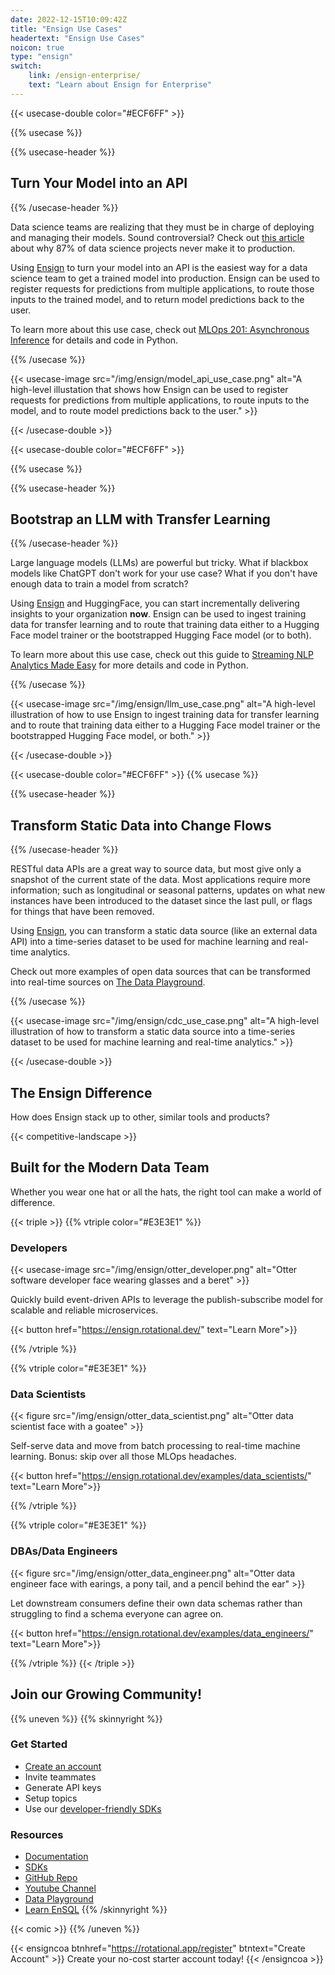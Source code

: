 ```yaml
---
date: 2022-12-15T10:09:42Z
title: "Ensign Use Cases"
headertext: "Ensign Use Cases"
noicon: true
type: "ensign"
switch:
    link: /ensign-enterprise/
    text: "Learn about Ensign for Enterprise"
---
```


{{< usecase-double color="#ECF6FF" >}}

{{% usecase %}}

{{% usecase-header %}}
## Turn Your Model into an API

{{% /usecase-header %}}

Data science teams are realizing that they must be in charge of deploying and managing their models. Sound controversial? Check out [this article](https://venturebeat.com/ai/why-do-87-of-data-science-projects-never-make-it-into-production/) about why 87% of data science projects never make it to production.

Using [Ensign](https://rotational.app/) to turn your model into an API is the easiest way for a data science team to get a trained model into production. Ensign can be used to register requests for predictions from multiple applications, to route those inputs to the trained model, and to return model predictions back to the user.

To learn more about this use case, check out [MLOps 201: Asynchronous Inference](https://youtu.be/w69glRpOBD4?si=PWUwRpXrnYGhwntb) for details and code in Python.

{{% /usecase %}}

{{< usecase-image src="/img/ensign/model_api_use_case.png" alt="A high-level illustation that shows how Ensign can be used to register requests for predictions from multiple applications, to route inputs to the model, and to route model predictions back to the user." >}}

{{< /usecase-double >}}

{{< usecase-double color="#ECF6FF" >}}

{{% usecase %}}

{{% usecase-header %}}
## Bootstrap an LLM with Transfer Learning

{{% /usecase-header %}}

Large language models (LLMs) are powerful but tricky. What if blackbox models like ChatGPT don't work for your use case? What if you don't have enough data to train a model from scratch?

Using [Ensign](https://rotational.app/) and HuggingFace, you can start incrementally delivering insights to your organization **now**. Ensign can be used to ingest training data for transfer learning and to route that training data either to a Hugging Face model trainer or the bootstrapped Hugging Face model (or to both).

To learn more about this use case, check out this guide to [Streaming NLP Analytics Made Easy](https://rotational.io/blog/streaming-nlp-with-llms-and-ensign/) for more details and code in Python.

{{% /usecase %}}

{{< usecase-image src="/img/ensign/llm_use_case.png" alt="A high-level illustration of how to use Ensign to ingest training data for transfer learning and to route that training data either to a Hugging Face model trainer or the bootstrapped Hugging Face model, or both." >}}

{{< /usecase-double >}}


{{< usecase-double color="#ECF6FF" >}}
{{% usecase %}}

{{% usecase-header %}}
## Transform Static Data into Change Flows

{{% /usecase-header %}}

RESTful data APIs are a great way to source data, but most give only a snapshot of the current state of the data.  Most applications require more information; such as longitudinal or seasonal patterns, updates on what new instances have been introduced to the dataset since the last pull, or flags for things that have been removed.

Using [Ensign](https://rotational.app/), you can transform a static data source (like an external data API) into a time-series dataset to be used for machine learning and real-time analytics.

Check out more examples of open data sources that can be transformed into real-time sources on [The Data Playground](https://rotational.io/data-playground).

{{% /usecase %}}

{{< usecase-image src="/img/ensign/cdc_use_case.png" alt="A high-level illustration of how to transform a static data source into a time-series dataset to be used for machine learning and real-time analytics." >}}

{{< /usecase-double >}}

## The Ensign Difference

How does Ensign stack up to other, similar tools and products?

<!-- Edit the competitive landscape table at data/en/ensign.yml -->
{{< competitive-landscape >}}

## Built for the Modern Data Team

Whether you wear one hat or all the hats, the right tool can make a world of difference.

<!-- Different Hats Section with 3 Cards -->
{{< triple >}}
{{% vtriple color="#E3E3E1" %}}
### Developers

{{< usecase-image src="/img/ensign/otter_developer.png" alt="Otter software developer face wearing glasses and a beret" >}}

Quickly build event-driven APIs to leverage the publish-subscribe model for scalable and reliable microservices.

{{< button href="https://ensign.rotational.dev/" text="Learn More">}}

{{% /vtriple %}}

{{% vtriple color="#E3E3E1" %}}
### Data Scientists

{{< figure src="/img/ensign/otter_data_scientist.png" alt="Otter data scientist face with a goatee" >}}

Self-serve data and move from batch processing to real-time machine learning. Bonus:
skip over all those MLOps headaches.

{{< button href="https://ensign.rotational.dev/examples/data_scientists/" text="Learn More">}}

{{% /vtriple %}}

{{% vtriple color="#E3E3E1" %}}
### DBAs/Data Engineers

{{< figure src="/img/ensign/otter_data_engineer.png" alt="Otter data engineer face with earings, a pony tail, and a pencil behind the ear" >}}

Let downstream consumers define their own data schemas rather than struggling to find a schema everyone can agree on.

{{< button href="https://ensign.rotational.dev/examples/data_engineers/" text="Learn More">}}

{{% /vtriple %}}
{{< /triple >}}

## Join our Growing Community!

{{% uneven %}}
{{% skinnyright %}}
### Get Started

- [Create an account](https://rotational.app/register)
- Invite teammates
- Generate API keys
- Setup topics
- Use our [developer-friendly SDKs](https://ensign.rotational.dev/sdk/)

### Resources

- [Documentation](https://ensign.rotational.dev)
- [SDKs](https://ensign.rotational.dev/sdk/)
- [GitHub Repo](https://github.com/rotationalio/ensign)
- [Youtube Channel](https://www.youtube.com/@rotationalio)
- [Data Playground](https://rotational.io/data-playground/)
- [Learn EnSQL](https://ensign.rotational.dev/ensql/)
{{% /skinnyright %}}

{{< comic >}}
{{% /uneven %}}

{{< ensigncoa btnhref="https://rotational.app/register" btntext="Create Account" >}}
Create your no-cost starter account today!
{{< /ensigncoa >}}

<!-- NOTE: Switch link at bottom of page is defined by frontmatter on the page. -->